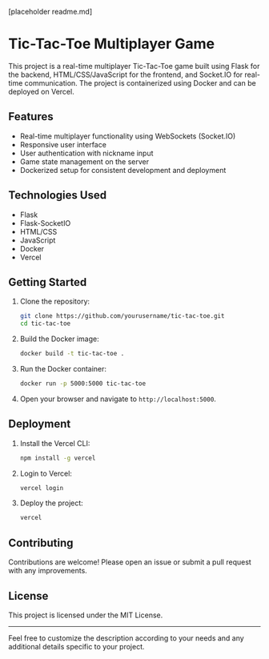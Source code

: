 [placeholder readme.md]

# Tic-Tac-Toe Multiplayer Game

This project is a real-time multiplayer Tic-Tac-Toe game built using Flask for the backend, HTML/CSS/JavaScript for the frontend, and Socket.IO for real-time communication. The project is containerized using Docker and can be deployed on Vercel.

## Features
- Real-time multiplayer functionality using WebSockets (Socket.IO)
- Responsive user interface
- User authentication with nickname input
- Game state management on the server
- Dockerized setup for consistent development and deployment

## Technologies Used
- Flask
- Flask-SocketIO
- HTML/CSS
- JavaScript
- Docker
- Vercel

## Getting Started
1. Clone the repository:
   ```bash
   git clone https://github.com/yourusername/tic-tac-toe.git
   cd tic-tac-toe
   ```

2. Build the Docker image:
   ```bash
   docker build -t tic-tac-toe .
   ```

3. Run the Docker container:
   ```bash
   docker run -p 5000:5000 tic-tac-toe
   ```

4. Open your browser and navigate to `http://localhost:5000`.

## Deployment
1. Install the Vercel CLI:
   ```bash
   npm install -g vercel
   ```

2. Login to Vercel:
   ```bash
   vercel login
   ```

3. Deploy the project:
   ```bash
   vercel
   ```

## Contributing
Contributions are welcome! Please open an issue or submit a pull request with any improvements.

## License
This project is licensed under the MIT License.

---

Feel free to customize the description according to your needs and any additional details specific to your project.
